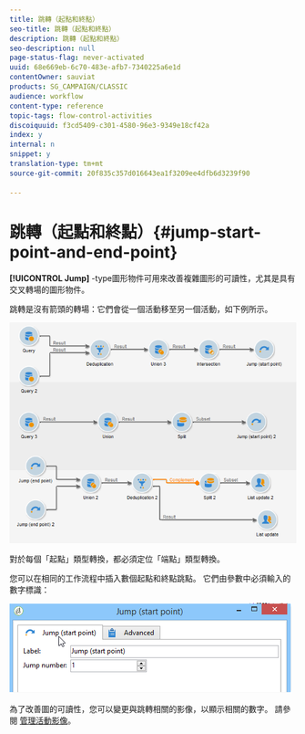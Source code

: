 ```yaml
---
title: 跳轉（起點和終點）
seo-title: 跳轉（起點和終點）
description: 跳轉（起點和終點）
seo-description: null
page-status-flag: never-activated
uuid: 68e669eb-6c70-483e-afb7-7340225a6e1d
contentOwner: sauviat
products: SG_CAMPAIGN/CLASSIC
audience: workflow
content-type: reference
topic-tags: flow-control-activities
discoiquuid: f3cd5409-c301-4580-96e3-9349e18cf42a
index: y
internal: n
snippet: y
translation-type: tm+mt
source-git-commit: 20f835c357d016643ea1f3209ee4dfb6d3239f90

---
```



# 跳轉（起點和終點）{#jump-start-point-and-end-point}

**[!UICONTROL Jump]** -type圖形物件可用來改善複雜圖形的可讀性，尤其是具有交叉轉場的圖形物件。

跳轉是沒有箭頭的轉場：它們會從一個活動移至另一個活動，如下例所示。

![](assets/s_user_segmentation_jump_sample.png)

對於每個「起點」類型轉換，都必須定位「端點」類型轉換。

您可以在相同的工作流程中插入數個起點和終點跳點。 它們由參數中必須輸入的數字標識：

![](assets/s_user_segmentation_jump_in.png)

為了改善圖的可讀性，您可以變更與跳轉相關的影像，以顯示相關的數字。 請參閱 [管理活動影像](../../workflow/using/managing-activity-images.md)。
